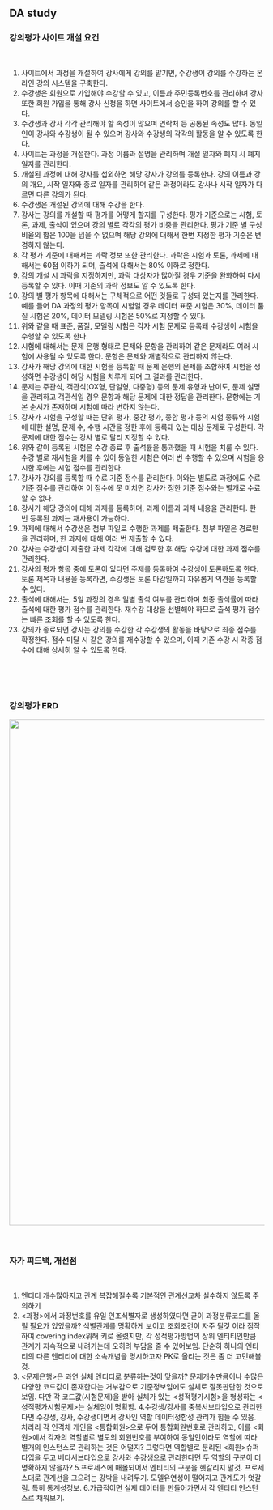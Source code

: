 ## DA study

### 강의평가 사이트 개설 요건
<br/>

1. 사이트에서 과정을 개설하여 강사에게 강의를 맡기면, 수강생이 강의를 수강하는 온라인 강의 시스템을 구축한다.
2. 수강생은 회원으로 가입해야 수강할 수 있고, 이름과 주민등록번호를 관리하며 강사 또한 회원 가입을 통해 강사 신청을 하면 사이트에서 승인을 하여 강의를 할 수 있다.
3. 수강생과 강사 각각 관리해야 할 속성이 많으며 연락처 등 공통된 속성도 많다. 동일인이 강사와 수강생이 될 수 있으며 강사와 수강생의 각각의 활동을 알 수 있도록 한다.
4. 사이트는 과정을 개설한다. 과정 이름과 설명을 관리하며 개설 일자와 폐지 시 폐지 일자를 관리한다.
5. 개설된 과정에 대해 강사를 섭외하면 해당 강사가 강의를 등록한다. 강의 이름과 강의 개요, 시작 일자와 종료 일자를 관리하며 같은 과정이라도 강사나 시작 일자가 다르면 다른 강의가 된다.
6. 수강생은 개설된 강의에 대해 수강을 한다.
7. 강사는 강의를 개설할 때 평가를 어떻게 할지를 구성한다. 평가 기준으로는 시험, 토론, 과제, 출석이 있으며 강의 별로 각각의 평가 비중을 관리한다. 평가 기준 별 구성 비율의 합은 100을 넘을 수 없으며 해당 강의에 대해서 한번 지정한 평가 기준은 변경하지 않는다.
8. 각 평가 기준에 대해서는 과락 정보 또한 관리한다. 과락은 시험과 토론, 과제에 대해서는 60점 이하가 되며, 출석에 대해서는 80% 이하로 정한다.
9. 강의 개설 시 과락을 지정하지만, 과락 대상자가 많아질 경우 기준을 완화하여 다시 등록할 수 있다. 이때 기존의 과락 정보도 알 수 있도록 한다.
10. 강의 별 평가 항목에 대해서는 구체적으로 어떤 것들로 구성돼 있는지를 관리한다. 예를 들어 DA 과정의 평가 항목이 시험일 경우 데이터 표준 시험은 30%, 데이터 품질 시험은 20%, 데이터 모델링 시험은 50%로 지정할 수 있다.
11. 위와 같을 때 표준, 품질, 모델링 시험은 각자 시험 문제로 등록돼 수강생이 시험을 수행할 수 있도록 한다.
12. 시험에 대해서는 문제 은행 형태로 문제와 문항을 관리하여 같은 문제라도 여러 시험에 사용될 수 있도록 한다. 문항은 문제와 개별적으로 관리하지 않는다.
13. 강사가 해당 강의에 대한 시험을 등록할 때 문제 은행의 문제를 조합하여 시험을 생성하면 수강생이 해당 시험을 치루게 되며 그 결과를 관리한다.
14. 문제는 주관식, 객관식(OX형, 단일형, 다중형) 등의 문제 유형과 난이도, 문제 설명을 관리하고 객관식일 경우 문항과 해당 문제에 대한 정답을 관리한다. 문항에는 기본 순서가 존재하며 시험에 따라 변하지 않는다.
15. 강사가 시험을 구성할 때는 단위 평가, 중간 평가, 종합 평가 등의 시험 종류와 시험에 대한 설명, 문제 수, 수행 시간을 정한 후에 등록돼 있는 대상 문제로 구성한다. 각 문제에 대한 점수는 강사 별로 달리 지정할 수 있다.
16. 위와 같이 등록된 시험은 수강 종료 후 출석률을 통과했을 때 시험을 치룰 수 있다. 수강 별로 재시험을 치를 수 있어 동일한 시험은 여러 번 수행할 수 있으며 시험을 응시한 후에는 시험 점수를 관리한다.
17. 강사가 강의를 등록할 때 수료 기준 점수를 관리한다. 이와는 별도로 과정에도 수료 기준 점수를 관리하여 이 점수에 못 미치면 강사가 정한 기준 점수와는 별개로 수료할 수 없다.
18. 강사가 해당 강의에 대해 과제를 등록하며, 과제 이름과 과제 내용을 관리한다. 한 번 등록된 과제는 재사용이 가능하다.
19. 과제에 대해서 수강생은 첨부 파일로 수행한 과제를 제출한다. 첨부 파일은 경로만을 관리하며, 한 과제에 대해 여러 번 제출할 수 있다.
20. 강사는 수강생이 제출한 과제 각각에 대해 검토한 후 해당 수강에 대한 과제 점수를 관리한다.
21. 강사의 평가 항목 중에 토론이 있다면 주제를 등록하여 수강생이 토론하도록 한다. 토론 제목과 내용을 등록하면, 수강생은 토론 마감일까지 자유롭게 의견을 등록할 수 있다.
22. 출석에 대해서는, 5일 과정의 경우 일별 출석 여부를 관리하며 최종 출석률에 따라 출석에 대한 평가 점수를 관리한다. 재수강 대상을 선별해야 하므로 출석 평가 점수는 빠른 조회를 할 수 있도록 한다.
23. 강의가 종료되면 강사는 강의를 수강한 각 수강생의 활동을 바탕으로 최종 점수를 확정한다. 점수 미달 시 같은 강의를 재수강할 수 있으며, 이때 기존 수강 시 각종 점수에 대해 상세히 알 수 있도록 한다.
<br/>
<br/>
<br/>

### 강의평가 ERD
<img src=https://user-images.githubusercontent.com/60168080/108648629-1869c700-74ff-11eb-8e6e-6440934826be.jpeg  width="2000" height="1000">
<br/>
<br/>
<br/>

### 자가 피드백, 개선점
<br/>

1. 엔티티 개수많아지고 관계 복잡해질수록 기본적인 관계선교차 실수하지 않도록 주의하기
2. <과정>에서 과정번호를 유일 인조식별자로 생성하였다면 굳이 과정분류코드를 올릴 필요가 있었을까? 식별관계를 명확하게 보이고 조회조건이 자주 될것 이라 짐작하여 covering index위해 키로 올렸지만,
각 성적평가방법의 상위 엔티티인만큼 관계가 지속적으로 내려가는데 오히려 부담을 줄 수 있어보임. 단순히 하나의 엔티티의 다른 엔티티에 대한 소속개념을 명시하고자 PK로 올리는 것은 좀 더 고민해볼것.
3. <문제은행>은 과연 실체 엔티티로 분류하는것이 맞을까? 문제개수만큼이나 수많은 다양한 코드값이 존재한다는 거부감으로 기준정보임에도 실체로 잘못판단한 것으로 보임.
다만 각 코드값(시험문제)을 받아 실체가 있는 <성적평가시험>을 형성하는 <성적평가시험문제>는 실체임이 명확함.
4.수강생/강사를 중복서브타입으로 관리한다면 수강생, 강사, 수강생이면서 강사인 역할 데이터정합성 관리가 힘들 수 있음.
차라리 각 인격체 개인을 <통합회원>으로 두어 통합회원번호로 관리하고, 이를 <회원>에서 각자의 역할별로 별도의 회원번호를 부여하여 동일인이라도 역할에 따라 별개의 인스턴스로 관리하는 것은 어떨지?
그렇다면 역할별로 분리된 <회원>슈퍼타입을 두고 베타서브타입으로 강사와 수강생으로 관리한다면 두 역할의 구분이 더 명확하지 않을까?
5.프로세스에 매몰되어서 엔티티의 구분을 헷갈리지 말것. 프로세스대로 관계선을 그으려는 강박을 내려두기. 모델유연성이 떨어지고 관계도가 엇갈림. 특히 통계성정보.
6.가급적이면 실제 데이터를 만들어가면서 각 엔터티 인스턴스르 채워보기.
<br/>
